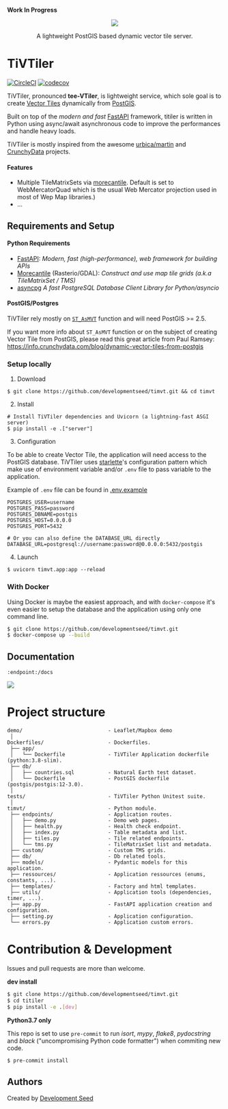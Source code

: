 **Work In Progress**

<p align="center">
  <img src="https://user-images.githubusercontent.com/10407788/85882807-ed7f7580-b7ad-11ea-9f7a-86b989761d79.png"/>
  <p align="center">A lightweight PostGIS based dynamic vector tile server.</p>
</p>

# TiVTiler

[![CircleCI](https://circleci.com/gh/developmentseed/timvt.svg?style=svg)](https://circleci.com/gh/developmentseed/timvt)
[![codecov](https://codecov.io/gh/developmentseed/timvt/branch/master/graph/badge.svg)](https://codecov.io/gh/developmentseed/timvt)

TiVTiler, pronounced **tee-VTiler**, is lightweight service, which sole goal is to create [Vector Tiles](https://github.com/mapbox/vector-tile-spec) dynamically from [PostGIS](https://github.com/postgis/postgis).

Built on top of the *modern and fast* [FastAPI](https://fastapi.tiangolo.com) framework, titiler is written in Python using async/await asynchronous code to improve the performances and handle heavy loads.

TiVTiler is mostly inspired from the awesome [urbica/martin](https://github.com/urbica/martin) and [CrunchyData](https://github.com/CrunchyData/pg_tileserv) projects.

#### Features

- Multiple TileMatrixSets via [morecantile](https://github.com/developmentseed/morecantile). Default is set to WebMercatorQuad which is the usual Web Mercator projection used in most of Wep Map libraries.)
- ...

## Requirements and Setup

#### Python Requirements
- [FastAPI](https://fastapi.tiangolo.com): *Modern, fast (high-performance), web framework for building APIs*
- [Morecantile](https://github.com/developmentseed/morecantile) (Rasterio/GDAL): *Construct and use map tile grids (a.k.a TileMatrixSet / TMS)*
- [asyncpg](https://github.com/MagicStack/asyncpg) *A fast PostgreSQL Database Client Library for Python/asyncio* 


#### PostGIS/Postgres

TiVTiler rely mostly on [`ST_AsMVT`](https://postgis.net/docs/ST_AsMVT.html) function and will need PostGIS >= 2.5. 

If you want more info about `ST_AsMVT` function or on the subject of creating Vector Tile from PostGIS, please read this great article from Paul Ramsey: https://info.crunchydata.com/blog/dynamic-vector-tiles-from-postgis

### Setup locally

1. Download
```
$ git clone https://github.com/developmentseed/timvt.git && cd timvt
```
2. Install
```
# Install TiVTiler dependencies and Uvicorn (a lightning-fast ASGI server)
$ pip install -e .["server"]
```
3. Configuration

To be able to create Vector Tile, the application will need access to the PostGIS database. TiVTiler uses [starlette](https://www.starlette.io/config/)'s configuration pattern which make use of environment variable and/or `.env` file to pass variable to the application.

Example of `.env` file can be found in [.env.example](.env.example)
```
POSTGRES_USER=username
POSTGRES_PASS=password
POSTGRES_DBNAME=postgis
POSTGRES_HOST=0.0.0.0
POSTGRES_PORT=5432

# Or you can also define the DATABASE_URL directly
DATABASE_URL=postgresql://username:password@0.0.0.0:5432/postgis
```

4. Launch
```
$ uvicorn timvt.app:app --reload
```

### With Docker

Using Docker is maybe the easiest approach, and with `docker-compose` it's even easier to setup the database and the application using only one command line.

```bash
$ git clone https://github.com/developmentseed/timvt.git
$ docker-compose up --build
```

## Documentation

`:endpoint:/docs`

![](https://user-images.githubusercontent.com/10407788/85869490-be5f0900-b799-11ea-91aa-1d3ff95a46b4.png)



# Project structure

```
demo/                            - Leaflet/Mapbox demo
 │
Dockerfiles/                     - Dockerfiles.
 ├── app/
 │   └── Dockerfile              - TiVTiler Application dockerfile (python:3.8-slim).
 ├── db/
 │   ├── countries.sql           - Natural Earth test dataset.
 │   └── Dockerfile              - PostGIS dockerfile (postgis/postgis:12-3.0).
 │
tests/                           - TiVTiler Python Unitest suite.
 │
timvt/                           - Python module.
 ├── endpoints/                  - Application routes.
 │   ├── demo.py                 - Demo web pages.
 │   ├── health.py               - Health check endpoint.
 │   ├── index.py                - Table metadata and list.
 │   ├── tiles.py                - Tile related endpoints.
 │   └── tms.py                  - TileMatrixSet list and metadata.
 ├── custom/                     - Custom TMS grids.
 ├── db/                         - Db related tools.
 ├── models/                     - Pydantic models for this application.
 ├── ressources/                 - Application ressources (enums, constants, ...).
 ├── templates/                  - Factory and html templates.
 ├── utils/                      - Application tools (dependencies, timer, ...).
 ├── app.py                      - FastAPI application creation and configuration.
 ├── setting.py                  - Application configuration.
 └── errors.py                   - Application custom errors.
```


# Contribution & Development

Issues and pull requests are more than welcome.

**dev install**

```bash
$ git clone https://github.com/developmentseed/timvt.git
$ cd titiler
$ pip install -e .[dev]
```

**Python3.7 only**

This repo is set to use `pre-commit` to run *isort*, *mypy*, *flake8*, *pydocstring* and *black* ("uncompromising Python code formatter") when commiting new code.

```bash
$ pre-commit install
```

## Authors
Created by [Development Seed](<http://developmentseed.org>)

